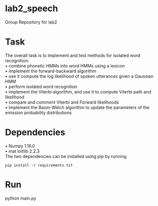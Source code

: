 # lab2_speech
Group Repository for lab2
# Task
The overall task is to implement and test methods for isolated word recognition:\
• combine phonetic HMMs into word HMMs using a lexicon\
• implement the forward-backward algorithm\
• use it compute the log likelihood of spoken utterances given a Gaussian HMM\
• perform isolated word recognition\
• implement the Viterbi algorithm, and use it to compute Viterbi path and likelihood\
• compare and comment Viterbi and Forward likelihoods\
• implement the Baum-Welch algorithm to update the parameters of the emission probability
distributions
# Dependencies
• Numpy 1.16.0\
• mat loitlib 2.2.3\
The two dependencies can be installed using pip by running
```
pip install -r requirements.txt
```
# Run
python main.py
